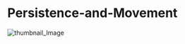 # Persistence-and-Movement

![thumbnail_Image](https://github.com/user-attachments/assets/9d8b2f13-bd15-4050-b7e2-336c3b50a33d)
